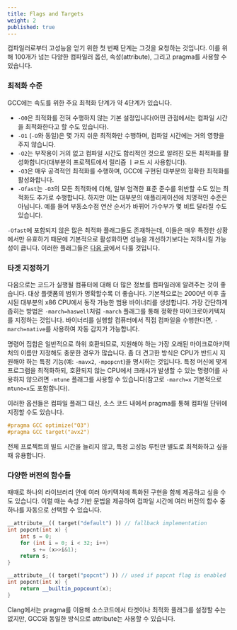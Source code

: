 ```yaml
---
title: Flags and Targets
weight: 2
published: true
---
```


컴파일러로부터 고성능을 얻기 위한 첫 번째 단계는 그것을 요청하는 것입니다. 이를 위해 100개가 넘는 다양한 컴파일러 옵션, 속성(attribute), 그리고 pragma를 사용할 수 있습니다.

### 최적화 수준

GCC에는 속도를 위한 주요 최적화 단계가 약 4단계가 있습니다.

- `-O0`은 최적화를 전혀 수행하지 않는 기본 설정입니다(어떤 관점에서는 컴파일 시간을 최적화한다고 할 수도 있습니다).
- `-O1` (`-O`와 동일)은 몇 가지 쉬운 최적화만 수행하며, 컴파일 시간에는 거의 영향을 주지 않습니다.
- `-O2`는 부작용이 거의 없고 컴파일 시간도 합리적인 것으로 알려진 모든 최적화를 활성화합니다(대부분의 프로젝트에서 릴리즙 ㅣㄹ드 시 사용합니다).
- `-O3`은 매우 공격적인 최적화를 수행하며, GCC에 구현된 대부분의 정확한 최적화를 활성화합니다.
- `-Ofast`는 `-O3`의 모든 최적화에 더해, 일부 엄격한 표준 준수를 위반할 수도 있는 최적화도 추가로 수행합니다. 하지만 이는 대부분의 애플리케이션에 치명적인 수준은 아닙니다. 예를 들어 부동소수점 연산 순서가 바뀌어 가수부가 몇 비트 달라질 수도 있습니다.

`-Ofast`에 포함되지 않은 많은 최적화 플래그들도 존재하는데, 이들은 매우 특정한 상황에서만 유효하기 때문에 기본적으로 활성화하면 성능을 개선하기보다는 저하시킬 가능성이 큽니다. 이러한 플래그들은 [다음 글](../situational)에서 다룰 것입니다.

### 타겟 지정하기

다음으로는 코드가 실행될 컴퓨터에 대해 더 많은 정보를 컴파일러에 알려주는 것이 좋습니다. 대상 플랫폼의 범위가 명확할수록 더 좋습니다. 기본적으로는 2000년 이후 출시된 대부분의 x86 CPU에서 동작 가능한 범용 바이너리를 생성합니다. 가장 간단하게 좁히는 방법은 `-march=haswell`처럼 `-march` 플래그를 통해 정확한 마이크로아키텍처를 지정하는 것입니다. 바이너리를 실행할 컴퓨터에서 직접 컴파일을 수행한다면, `-march=native`를 사용하여 자동 감지가 가능합니다.

명령어 집합은 일반적으로 하위 호환되므로, 지원해야 하는 가장 오래된 마이크로아키텍처의 이름만 지정해도 충분한 경우가 많습니다. 좀 더 견고한 방식은 CPU가 반드시 지원해야 하는 특정 기능(예: `-mavx2`, `-mpopcnt`)을 명시하는 것입니다. 특정 머신에 맞게 프로그램을 최적화하되, 호환되지 않는 CPU에서 크래시가 발생할 수 있는 명령어를 사용하지 않으려면 `-mtune` 플래그를 사용할 수 있습니다(참고로 `-march=x` 기본적으로 `mtune=x`도 포함합니다).

이러한 옵션들은 컴파일 플래그 대신, 소스 코드 내에서 pragma를 통해 컴파일 단위에 지정할 수도 있습니다.

```c++
#pragma GCC optimize("O3")
#pragma GCC target("avx2")
```

전체 프로젝트의 빌드 시간을 늘리지 않고, 특정 고성능 루틴만 별도로 최적화하고 싶을 때 유용합니다.

### 다양한 버전의 함수들

때때로 하나의 라이브러리 안에 여러 아키텍처에 특화된 구현을 함께 제공하고 싶을 수도 있습니다. 이럴 때는 속성 기반 문법을 제공하여 컴파일 시간에 여러 버전의 함수 중 하나를 자동으로 선택할 수 있습니다.

```c++
__attribute__(( target("default") )) // fallback implementation
int popcnt(int x) {
    int s = 0;
    for (int i = 0; i < 32; i++)
        s += (x>>i&1);
    return s;
}

__attribute__(( target("popcnt") )) // used if popcnt flag is enabled
int popcnt(int x) {
    return __builtin_popcount(x);
}
```

Clang에서는 pragma를 이용해 소스코드에서 타겟이나 최적화 플래그를 설정할 수는 없지만, GCC와 동일한 방식으로 attribute는 사용할 수 있습니다.
